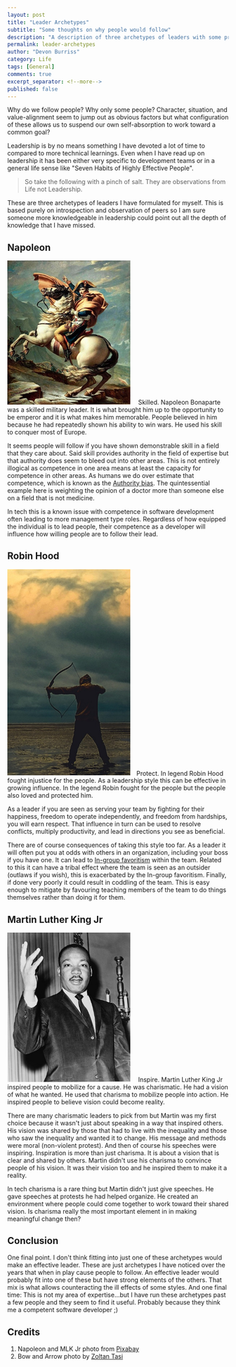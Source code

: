 ```yaml
---
layout: post
title: "Leader Archetypes"
subtitle: "Some thoughts on why people would follow"
description: "A description of three archetypes of leaders with some pros and cons of styles"
permalink: leader-archetypes
author: "Devon Burriss"
category: Life
tags: [General]
comments: true
excerpt_separator: <!--more-->
published: false
---
```


Why do we follow people? Why only some people? Character, situation, and value-alignment seem to jump out as obvious factors but what configuration of these allows us to suspend our own self-absorption to work toward a common goal?
<!--more-->
Leadership is by no means something I have devoted a lot of time to compared to more technical learnings. Even when I have read up on leadership it has been either very specific to development teams or in a general life sense like "Seven Habits of Highly Effective People".

> So take the following with a pinch of salt. They are observations from Life not Leadership.

These are three archetypes of leaders I have formulated for myself. This is based purely on introspection and observation of peers so I am sure someone more knowledgeable in leadership could point out all the depth of knowledge that I have missed.

## Napoleon

<img src="../img/posts/2018/napoleon-bonaparte-400.jpg" alt="Napoleon Bonaparte" class="img-rounded pull-left" width="280" style="margin-right: 1em;"> Skilled. Napoleon Bonaparte was a skilled military leader. It is what brought him up to the opportunity to be emperor and it is what makes him memorable. People believed in him because he had repeatedly shown his ability to win wars. He used his skill to conquer most of Europe.

It seems people will follow if you have shown demonstrable skill in a field that they care about. Said skill provides authority in the field of expertise but that authority does seem to bleed out into other areas. This is not entirely illogical as competence in one area means at least the capacity for competence in other areas. As humans we do over estimate that competence, which is known as the [Authority bias](https://en.wikipedia.org/wiki/Authority_bias). The quintessential example here is weighting the opinion of a doctor more than someone else on a field that is not medicine.

In tech this is a known issue with competence in software development often leading to more management type roles. Regardless of how equipped the individual is to lead people, their competence as a developer will influence how willing people are to follow their lead.

## Robin Hood

<img src="../img/posts/2018/robin-hood-400.jpg" alt="Robin Hood" class="img-rounded pull-left" width="280" style="margin-right: 1em;">Protect. In legend Robin Hood fought injustice for the people. As a leadership style this can be effective in growing influence. In the legend Robin fought for the people but the people also loved and protected him.

As a leader if you are seen as serving your team by fighting for their happiness, freedom to operate independently, and freedom from hardships, you will earn respect. That influence in turn can be used to resolve conflicts, multiply productivity, and lead in directions you see as beneficial.

There are of course consequences of taking this style too far. As a leader it will often put you at odds with others in an organization, including your boss if you have one. It can lead to [In-group favoritism](https://en.wikipedia.org/wiki/In-group_favoritism) within the team. Related to this it can have a tribal effect where the team is seen as an outsider (outlaws if you wish), this is exacerbated by the In-group favoritism. Finally, if done very poorly it could result in coddling of the team. This is easy enough to mitigate by favouring teaching members of the team to do things themselves rather than doing it for them.

## Martin Luther King Jr

<img src="../img/posts/2018/martin-luther-king-jr-400.jpg" alt="Martin Luther King Jr" class="img-rounded pull-left" width="280" style="margin-right: 1em;"> Inspire. Martin Luther King Jr inspired people to mobilize for a cause. He was charismatic. He had a vision of what he wanted. He used that charisma to mobilize people into action. He inspired people to believe vision could become reality.

There are many charismatic leaders to pick from but Martin was my first choice because it wasn't just about speaking in a way that inspired others. His vision was shared by those that had to live with the inequality and those who saw the inequality and wanted it to change. His message and methods were moral (non-violent protest). And then of course his speeches were inspiring. Inspiration is more than just charisma. It is about a vision that is clear and shared by others. Martin didn't use his charisma to convince people of his vision. It was their vision too and he inspired them to make it a reality.

In tech charisma is a rare thing but Martin didn't just give speeches. He gave speeches at protests he had helped organize. He created an environment where people could come together to work toward their shared vision. Is charisma really the most important element in in making meaningful change then?

## Conclusion

One final point. I don't think fitting into just one of these archetypes would make an effective leader. These are just archetypes I have noticed over the years that when in play cause people to follow. An effective leader would probably fit into one of these but have strong elements of the others. That mix is what allows counteracting the ill effects of some styles.
And one final time: This is not my area of expertise...but I have run these archetypes past a few people and they seem to find it useful. Probably because they think me a competent software developer ;)

## Credits

1. Napoleon and MLK Jr photo from [Pixabay](https://pixabay.com/)
1. Bow and Arrow photo by [Zoltan Tasi](https://unsplash.com/@zoltantasi)